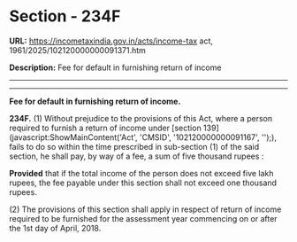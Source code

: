 # Section - 234F

**URL:** https://incometaxindia.gov.in/acts/income-tax act, 1961/2025/102120000000091371.htm

**Description:** Fee for default in furnishing return of income

---

****

**Fee for default in furnishing return of income.**

**234F.** (1) Without prejudice to the provisions of this Act, where a person required to furnish a return of income under [section 139](javascript:ShowMainContent\('Act', 'CMSID', '102120000000091167', ''\);), fails to do so within the time prescribed in sub-section (1) of the said section, he shall pay, by way of a fee, a sum of five thousand rupees :

**Provided** that if the total income of the person does not exceed five lakh rupees, the fee payable under this section shall not exceed one thousand rupees.

(2) The provisions of this section shall apply in respect of return of income required to be furnished for the assessment year commencing on or after the 1st day of April, 2018.